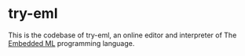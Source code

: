 # try-eml
This is the codebase of try-eml, an online editor and interpreter of The [Embedded ML](https://github.com/LesleyLai/eml) programming language.
